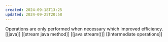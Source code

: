 ```yaml
---
created: 2024-09-18T13:25
updated: 2024-09-25T20:58
---
```

Operations are only performed when necessary which improved efficiency. 
[[java]] [[stream java method]] [[java stream()]] [[Intermediate operations]]